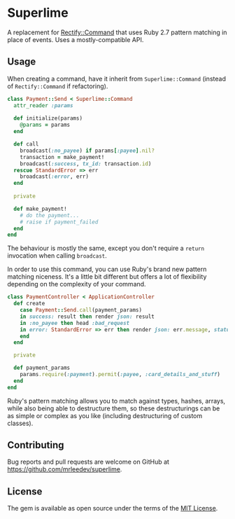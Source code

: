 # Superlime

A replacement for [Rectify::Command](https://github.com/andypike/rectify#commands) that uses Ruby 2.7 pattern matching in place of events.
Uses a mostly-compatible API.

## Usage

When creating a command, have it inherit from `Superlime::Command` (instead of `Rectify::Command` if refactoring).

```ruby
class Payment::Send < Superlime::Command
  attr_reader :params
  
  def initialize(params)
    @params = params
  end

  def call
    broadcast(:no_payee) if params[:payee].nil?
    transaction = make_payment!
    broadcast(:success, tx_id: transaction.id)
  rescue StandardError => err
    broadcast(:error, err)
  end
  
  private 

  def make_payment!
    # do the payment...
    # raise if payment_failed 
  end 
end
```

The behaviour is mostly the same, except you don't require a `return` invocation when calling `broadcast`.

In order to use this command, you can use Ruby's brand new pattern matching niceness. It's a little bit different but
offers a lot of flexibility depending on the complexity of your command.

```ruby
class PaymentController < ApplicationController
  def create
    case Payment::Send.call(payment_params)
    in success: result then render json: result
    in :no_payee then head :bad_request
    in error: StandardError => err then render json: err.message, status: :internal_server_error
    end
  end

  private

  def payment_params
    params.require(:payment).permit(:payee, :card_details_and_stuff)
  end
end
```

Ruby's pattern matching allows you to match against types, hashes, arrays, while also being able to destructure them,
so these destructurings can be as simple or complex as you like (including destructuring of custom classes).

## Contributing

Bug reports and pull requests are welcome on GitHub at https://github.com/mrleedev/superlime.

## License

The gem is available as open source under the terms of the [MIT License](https://opensource.org/licenses/MIT).
